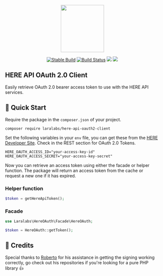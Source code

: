 <p align="center">
    <img src="https://assets.laralabs.uk/packages/here-oauth2-client/here_client_logo.png" height="154px" width="141px" />
</p>
<p align="center">
<a href="https://packagist.org/packages/laralabs/here-api-oauth2-client"><img src="https://poser.pugx.org/laralabs/here-api-oauth2-client/version" alt="Stable Build" /></a>
<a href="https://travis-ci.org/Laralabs/here-api-oauth2-client"><img src="https://travis-ci.org/Laralabs/here-api-oauth2-client.svg?branch=master" alt="Build Status"></a>
<a href="https://codeclimate.com/github/Laralabs/here-api-oauth2-client/maintainability"><img src="https://api.codeclimate.com/v1/badges/c4e20b9e6d9fc66e949c/maintainability" /></a>
<a href="https://codeclimate.com/github/Laralabs/here-api-oauth2-client/test_coverage"><img src="https://api.codeclimate.com/v1/badges/c4e20b9e6d9fc66e949c/test_coverage" /></a>
</p>

## HERE API OAuth 2.0 Client

Easily retrieve OAuth 2.0 bearer access token to use with the HERE API services.

## :rocket: Quick Start

Require the package in the `composer.json` of your project.
```
composer require laralabs/here-api-oauth2-client
```

Set the following variables in your `env` file, you can get these from the [HERE Developer Site](http://developer.here.com/).
Check in the REST section for OAuth 2.0 Tokens.

```
HERE_OAUTH_ACCESS_ID="your-access-key-id"
HERE_OAUTH_ACCESS_SECRET="your-access-key-secret"
```

Now you can retrieve an access token using either the facade or helper function.
The package will return an access token from the cache or request a new one if it has expired.

### Helper function
```php
$token = getHereApiToken();
```

### Facade
```php
use Laralabs\HereOAuth\Facade\HereOAuth;

$token = HereOAuth::getToken();
```

## :clap: Credits
Special thanks to [Roberto](https://github.com/roberto-butti/) for his assistance in getting the signing working correctly, go check out his repositories if you're looking for a pure PHP library :thumbsup:
